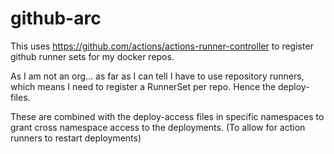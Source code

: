 # github-arc

This uses https://github.com/actions/actions-runner-controller to register github runner sets for my docker repos.

As I am not an org... as far as I can tell I have to use repository runners, which means I need to register a RunnerSet per repo.
Hence the deploy- files.

These are combined with the deploy-access files in specific namespaces to grant cross namespace access to the deployments. (To allow for action runners to restart deployments)


